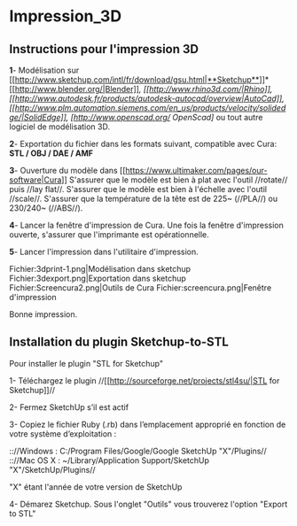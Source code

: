 # Impression_3D



## Instructions pour l'impression 3D

**1**- Modélisation sur 
[[http://www.sketchup.com/intl/fr/download/gsu.html|**Sketchup**]]* 
[[http://www.blender.org/|Blender]]*, 
[[http://www.rhino3d.com/|Rhino]], 
[[http://www.autodesk.fr/products/autodesk-autocad/overview|AutoCad]], 
[[http://www.plm.automation.siemens.com/en_us/products/velocity/solidedge/|SolidEdge]],
[http://www.openscad.org/ OpenScad]* ou tout autre logiciel de modélisation 3D. 

**2**- Exportation du fichier dans les formats suivant, compatible avec Cura: **STL / OBJ / DAE / AMF**

**3**- Ouverture du modèle dans [[https://www.ultimaker.com/pages/our-software|Cura]]
S'assurer que le modèle est bien à plat avec l'outil //rotate// puis //lay flat//.
S'assurer que le modèle est bien à l'échelle avec l'outil //scale//.
S'assurer que la température de la tête est de 225~ (//PLA//) ou 230/240~ (//ABS//).

**4**- Lancer la fenêtre d'impression de Cura.
Une fois la fenêtre d'impression ouverte, s'assurer que l'imprimante est opérationnelle.

**5**- Lancer l'impression dans l'utilitaire d'impression.



Fichier:3dprint-1.png|Modélisation dans sketchup
Fichier:3dexport.png|Exportation dans sketchup
Fichier:Screencura2.png|Outils de Cura
Fichier:screencura.png|Fenêtre d'impression




Bonne impression.

## Installation du plugin Sketchup-to-STL

Pour installer le plugin "STL for Sketchup"

1- Téléchargez le plugin //[[http://sourceforge.net/projects/stl4su/|STL for Sketchup]]//

2- Fermez SketchUp s’il est actif

3- Copiez le fichier Ruby (.rb) dans l’emplacement approprié en fonction de votre système d’exploitation :

:://Windows : C:/Program Files/Google/Google SketchUp "X"/Plugins//<br>
:://Mac OS X : ~/Library/Application Support/SketchUp "X"/SketchUp/Plugins//<br>

"X" étant l'année de votre version de SketchUp

4- Démarez Sketchup. Sous l'onglet "Outils" vous trouverez l'option "Export to STL"

